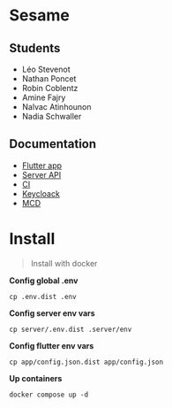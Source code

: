 # Sesame
## Students
- Léo Stevenot
- Nathan Poncet
- Robin Coblentz
- Amine Fajry
- Nalvac Atinhounon
- Nadia Schwaller

## Documentation
- [Flutter app](app/README.md)
- [Server API](server/README.md)
- [CI](documentation/ci.md)
- [Keycloack](documentation/keycloack.md)
- [MCD](https://dbdiagram.io/d/CS2-659be7acac844320ae747efc)

# Install
> Install with docker

**Config global .env**
```shell
cp .env.dist .env
```
**Config server env vars**
```shell
cp server/.env.dist .server/env
```
**Config flutter env vars**
```shell
cp app/config.json.dist app/config.json
```
**Up containers**
```shell
docker compose up -d
```
